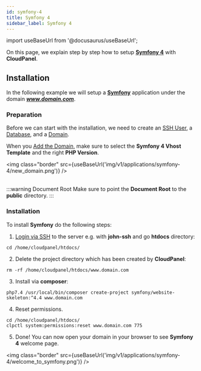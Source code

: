 ```yaml
---
id: symfony-4
title: Symfony 4
sidebar_label: Symfony 4
---
```


import useBaseUrl from '@docusaurus/useBaseUrl';

On this page, we explain step by step how to setup **[Symfony 4](https://symfony.com/)** with **CloudPanel**.

## Installation

In the following example we will setup a **[Symfony](https://symfony.com/)** application under the domain ***www.domain.com***.

### Preparation

Before we can start with the installation, we need to create an [SSH User](users#adding-a-user), a [Database](databases#adding-a-database), and a [Domain](domains#adding-a-domain).

When you [Add the Domain](domains#adding-a-domain), make sure to select the **Symfony 4 Vhost Template** and the right **PHP Version**.

<img class="border" src={useBaseUrl('img/v1/applications/symfony-4/new_domain.png')} /> <br /><br />

:::warning Document Root
Make sure to point the **Document Root** to the **public** directory.
:::

### Installation

To install **Symfony** do the following steps:

1. [Login via SSH](users#ssh-login) to the server e.g. with **john-ssh** and go **htdocs** directory:

```
cd /home/cloudpanel/htdocs/
```

2. Delete the project directory which has been created by **CloudPanel**:

```
rm -rf /home/cloudpanel/htdocs/www.domain.com
```

3. Install via **composer**:

```
php7.4 /usr/local/bin/composer create-project symfony/website-skeleton:^4.4 www.domain.com
```

4. Reset permissions.

```
cd /home/cloudpanel/htdocs/
clpctl system:permissions:reset www.domain.com 775
```

5. Done! You can now open your domain in your browser to see **Symfony 4** welcome page.

<img class="border" src={useBaseUrl('img/v1/applications/symfony-4/welcome_to_symfony.png')} /> 